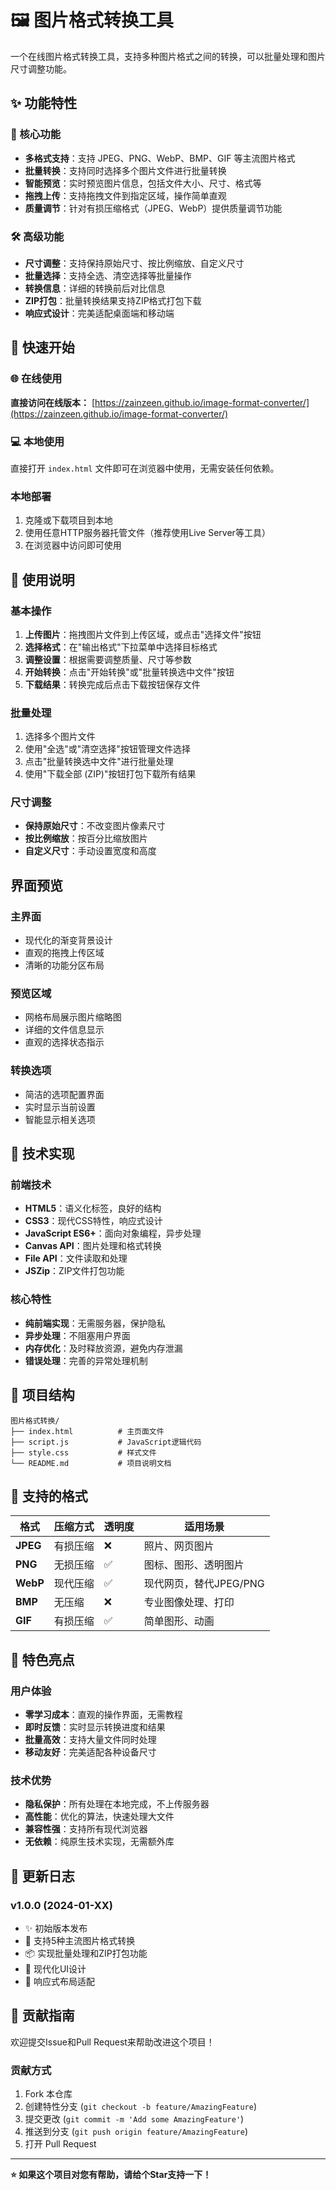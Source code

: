 # 🖼️ 图片格式转换工具

一个在线图片格式转换工具，支持多种图片格式之间的转换，可以批量处理和图片尺寸调整功能。

## ✨ 功能特性

### 🎯 核心功能
- **多格式支持**：支持 JPEG、PNG、WebP、BMP、GIF 等主流图片格式
- **批量转换**：支持同时选择多个图片文件进行批量转换
- **智能预览**：实时预览图片信息，包括文件大小、尺寸、格式等
- **拖拽上传**：支持拖拽文件到指定区域，操作简单直观
- **质量调节**：针对有损压缩格式（JPEG、WebP）提供质量调节功能

### 🛠️ 高级功能
- **尺寸调整**：支持保持原始尺寸、按比例缩放、自定义尺寸
- **批量选择**：支持全选、清空选择等批量操作
- **转换信息**：详细的转换前后对比信息
- **ZIP打包**：批量转换结果支持ZIP格式打包下载
- **响应式设计**：完美适配桌面端和移动端

## 🚀 快速开始

### 🌐 在线使用
**直接访问在线版本：** [https://zainzeen.github.io/image-format-converter/](https://zainzeen.github.io/image-format-converter/)

### 💻 本地使用
直接打开 `index.html` 文件即可在浏览器中使用，无需安装任何依赖。

### 本地部署
1. 克隆或下载项目到本地
2. 使用任意HTTP服务器托管文件（推荐使用Live Server等工具）
3. 在浏览器中访问即可使用

## 📖 使用说明

### 基本操作
1. **上传图片**：拖拽图片文件到上传区域，或点击"选择文件"按钮
2. **选择格式**：在"输出格式"下拉菜单中选择目标格式
3. **调整设置**：根据需要调整质量、尺寸等参数
4. **开始转换**：点击"开始转换"或"批量转换选中文件"按钮
5. **下载结果**：转换完成后点击下载按钮保存文件

### 批量处理
1. 选择多个图片文件
2. 使用"全选"或"清空选择"按钮管理文件选择
3. 点击"批量转换选中文件"进行批量处理
4. 使用"下载全部 (ZIP)"按钮打包下载所有结果

### 尺寸调整
- **保持原始尺寸**：不改变图片像素尺寸
- **按比例缩放**：按百分比缩放图片
- **自定义尺寸**：手动设置宽度和高度

## 界面预览

### 主界面
- 现代化的渐变背景设计
- 直观的拖拽上传区域
- 清晰的功能分区布局

### 预览区域
- 网格布局展示图片缩略图
- 详细的文件信息显示
- 直观的选择状态指示

### 转换选项
- 简洁的选项配置界面
- 实时显示当前设置
- 智能显示相关选项

## 🔧 技术实现

### 前端技术
- **HTML5**：语义化标签，良好的结构
- **CSS3**：现代CSS特性，响应式设计
- **JavaScript ES6+**：面向对象编程，异步处理
- **Canvas API**：图片处理和格式转换
- **File API**：文件读取和处理
- **JSZip**：ZIP文件打包功能

### 核心特性
- **纯前端实现**：无需服务器，保护隐私
- **异步处理**：不阻塞用户界面
- **内存优化**：及时释放资源，避免内存泄漏
- **错误处理**：完善的异常处理机制

## 📁 项目结构

```
图片格式转换/
├── index.html          # 主页面文件
├── script.js           # JavaScript逻辑代码
├── style.css           # 样式文件
└── README.md           # 项目说明文档
```

## 🎯 支持的格式

| 格式 | 压缩方式 | 透明度 | 适用场景 |
|------|----------|--------|----------|
| **JPEG** | 有损压缩 | ❌ | 照片、网页图片 |
| **PNG** | 无损压缩 | ✅ | 图标、图形、透明图片 |
| **WebP** | 现代压缩 | ✅ | 现代网页，替代JPEG/PNG |
| **BMP** | 无压缩 | ❌ | 专业图像处理、打印 |
| **GIF** | 有损压缩 | ✅ | 简单图形、动画 |

## 🌟 特色亮点

### 用户体验
- **零学习成本**：直观的操作界面，无需教程
- **即时反馈**：实时显示转换进度和结果
- **批量高效**：支持大量文件同时处理
- **移动友好**：完美适配各种设备尺寸

### 技术优势
- **隐私保护**：所有处理在本地完成，不上传服务器
- **高性能**：优化的算法，快速处理大文件
- **兼容性强**：支持所有现代浏览器
- **无依赖**：纯原生技术实现，无需额外库

## 🔄 更新日志

### v1.0.0 (2024-01-XX)
- ✨ 初始版本发布
- 🎯 支持5种主流图片格式转换
- 📦 实现批量处理和ZIP打包功能
- 🎨 现代化UI设计
- 📱 响应式布局适配

## 🤝 贡献指南

欢迎提交Issue和Pull Request来帮助改进这个项目！

### 贡献方式
1. Fork 本仓库
2. 创建特性分支 (`git checkout -b feature/AmazingFeature`)
3. 提交更改 (`git commit -m 'Add some AmazingFeature'`)
4. 推送到分支 (`git push origin feature/AmazingFeature`)
5. 打开 Pull Request



---

**⭐ 如果这个项目对您有帮助，请给个Star支持一下！**
